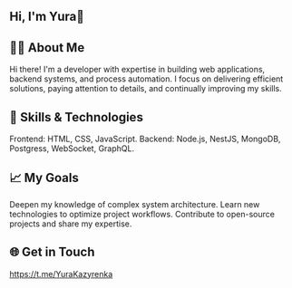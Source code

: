 ## Hi, I'm Yura👋

## 🧑‍💻 About Me

Hi there! I'm a developer with expertise in building web applications, backend systems, and process automation. I focus on delivering efficient solutions, paying attention to details, and continually improving my skills.

## 🔧 Skills & Technologies

Frontend: HTML, CSS, JavaScript.
Backend: Node.js, NestJS, MongoDB, Postgress, WebSocket, GraphQL.

## 📈 My Goals

Deepen my knowledge of complex system architecture.
Learn new technologies to optimize project workflows.
Contribute to open-source projects and share my expertise.

## 🌐 Get in Touch
https://t.me/YuraKazyrenka
